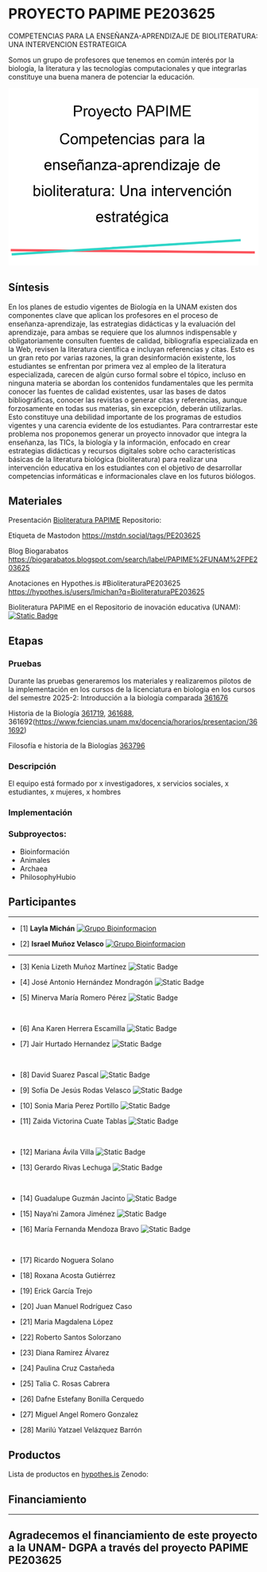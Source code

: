 # PROYECTO PAPIME PE203625
COMPETENCIAS PARA LA ENSEÑANZA-APRENDIZAJE DE BIOLITERATURA: UNA INTERVENCION ESTRATEGICA

Somos un grupo de profesores que tenemos en común interés por la biología, la literatura y las tecnologías computacionales y que integrarlas constituye una buena manera de potenciar la educación.

![](https://github.com/lmichan/BIOliteraturaPE203625/blob/main/AProyectoPAPIME.png)
<br>
## Síntesis
En los planes de estudio vigentes de Biología en la UNAM existen dos componentes clave que aplican los profesores en el proceso de enseñanza-aprendizaje, las estrategias didácticas y la evaluación del aprendizaje, para ambas se requiere que los alumnos indispensable y obligatoriamente consulten fuentes de calidad, bibliografía especializada en la Web, revisen la literatura científica e  incluyan referencias y citas. Esto es un gran reto por varias razones, la gran desinformación existente, los estudiantes se enfrentan por primera vez al empleo de la literatura especializada, carecen de algún curso formal sobre el tópico, incluso en ninguna materia se abordan los contenidos fundamentales que les permita conocer las fuentes de calidad existentes, usar las bases de datos bibliográficas, conocer las revistas o generar citas y referencias, aunque forzosamente en todas sus materias, sin excepción, deberán utilizarlas. Esto constituye una debilidad importante de los programas de estudios vigentes y una carencia evidente de los estudiantes. Para contrarrestar este problema nos proponemos generar un proyecto innovador que integra la enseñanza, las TICs, la biología y la información, enfocado en crear estrategias didácticas y recursos digitales sobre ocho características básicas de la  literatura biológica (bioliteratura) para realizar una intervención educativa en los estudiantes con el objetivo de desarrollar competencias informáticas e informacionales clave en los futuros biólogos.

## Materiales

Presentación [Bioliteratura PAPIME](https://docs.google.com/presentation/d/1zhE0l9InONDt1gVKK9C_d6T00lc2jEOBAefpGJrelVQ/edit?usp=sharing)
Repositorio: 

Etiqueta de Mastodon https://mstdn.social/tags/PE203625

Blog Biogarabatos https://biogarabatos.blogspot.com/search/label/PAPIME%2FUNAM%2FPE203625

Anotaciones en Hypothes.is #BioliteraturaPE203625 https://hypothes.is/users/lmichan?q=BioliteraturaPE203625

Bioliteratura PAPIME en el Repositorio de inovación educativa (UNAM):
<br>
[![Static Badge](https://img.shields.io/badge/Repositorio%20UNAM-gold)](https://www.innovacioneducativa.unam.mx:8443/jspui/handle/123456789/8445)


## Etapas
### Pruebas
Durante las pruebas generaremos los materiales y realizaremos pilotos de la implementación en los cursos de la licenciatura en biologia en los cursos del semestre 2025-2:
Introducción a la biología comparada [361676](https://www.fciencias.unam.mx/docencia/horarios/presentacion/361677)

Historia de la Biología [361719](https://www.fciencias.unam.mx/docencia/horarios/presentacion/361719), [361688](https://www.fciencias.unam.mx/docencia/horarios/presentacion/361688), 361692(https://www.fciencias.unam.mx/docencia/horarios/presentacion/361692)

Filosofía e historia de la Biologías [363796](https://www.fciencias.unam.mx/docencia/horarios/presentacion/363796)

### Descripción
El equipo está formado por x investigadores, x servicios sociales, x estudiantes, x mujeres, x hombres

### Implementación

### Subproyectos:
  * Bioinformación
  * Animales
  * Archaea
  * PhilosophyHubio

## Participantes
---
* [1] **Layla Michán**  [![Grupo Bioinformacion](https://img.shields.io/badge/Grupo-Bioinformacion-blue?style=flat-square)](https://orcid.org/0000-0002-5798-662X)


* [2] **Israel Muñoz Velasco**     [![Grupo Bioinformacion](https://img.shields.io/badge/Grupo-Archaea-green?style=flat-square)](https://orcid.org/0000-0002-4712-5076)
---
* [3] Kenia Lizeth Muñoz Martínez ![Static Badge](https://img.shields.io/badge/Bioinformaci%C3%B3n-blue?style=flat-square&label=Grupo)

* [4] José Antonio Hernández Mondragón ![Static Badge](https://img.shields.io/badge/Bioinformaci%C3%B3n-blue?style=flat-square&label=Grupo)

* [5] Minerva María Romero Pérez ![Static Badge](https://img.shields.io/badge/Bioinformaci%C3%B3n-blue?style=flat-square&label=Grupo)
<br>

* [6] Ana Karen Herrera Escamilla ![Static Badge](https://img.shields.io/badge/Archaea-green?style=flat-square&label=Grupo)

* [7] Jair Hurtado Hernandez ![Static Badge](https://img.shields.io/badge/Archaea-green?style=flat-square&label=Grupo)
<br>

* [8] David Suarez Pascal ![Static Badge](https://img.shields.io/badge/PhilosophyHubio-pink?style=flat-square&label=Grupo)

* [9] Sofía De Jesús Rodas Velasco  ![Static Badge](https://img.shields.io/badge/PhilosophyHubio-pink?style=flat-square&label=Grupo)

* [10] Sonia Maria Perez Portillo  ![Static Badge](https://img.shields.io/badge/PhilosophyHubio-pink?style=flat-square&label=Grupo)

* [11] Zaida Victorina Cuate Tablas ![Static Badge](https://img.shields.io/badge/PhilosophyHubio-pink?style=flat-square&label=Grupo)
<br>

* [12] Mariana Ávila Villa  ![Static Badge](https://img.shields.io/badge/Animales-orange?style=flat-square&label=Grupo)

* [13] Gerardo Rivas Lechuga  ![Static Badge](https://img.shields.io/badge/Animales-orange?style=flat-square&label=Grupo)
<br>

* [14] Guadalupe Guzmán Jacinto ![Static Badge](https://img.shields.io/badge/UNAD-C06EFF?style=flat-square&label=Grupo)
  
* [15] Naya’ni Zamora Jiménez ![Static Badge](https://img.shields.io/badge/UNAD-C06EFF?style=flat-square&label=Grupo)
  
* [16] María Fernanda Mendoza Bravo ![Static Badge](https://img.shields.io/badge/UNAD-C06EFF?style=flat-square&label=Grupo)
<br>
  
* [17] Ricardo Noguera Solano

* [18] Roxana Acosta Gutiérrez

* [19] Erick García Trejo

* [20] Juan Manuel Rodríguez Caso

* [21] Maria Magdalena López

* [22] Roberto Santos Solorzano

* [23] Diana Ramirez Álvarez

* [24] Paulina Cruz Castañeda

* [25] Talia C. Rosas Cabrera

* [26] Dafne Estefany Bonilla Cerquedo
  
* [27] Miguel Angel Romero Gonzalez

* [28] Marilú Yatzael Velázquez Barrón









## Productos

Lista de productos en [hypothes.is](https://hypothes.is/users/lmichan?q=tag%3ABioliteraturaPE203625+tag%3Aproducto%F0%9F%A5%87)
Zenodo: 
## Financiamiento
---
Agradecemos el financiamiento de este proyecto a la UNAM- DGPA a través del proyecto PAPIME PE203625  
---
